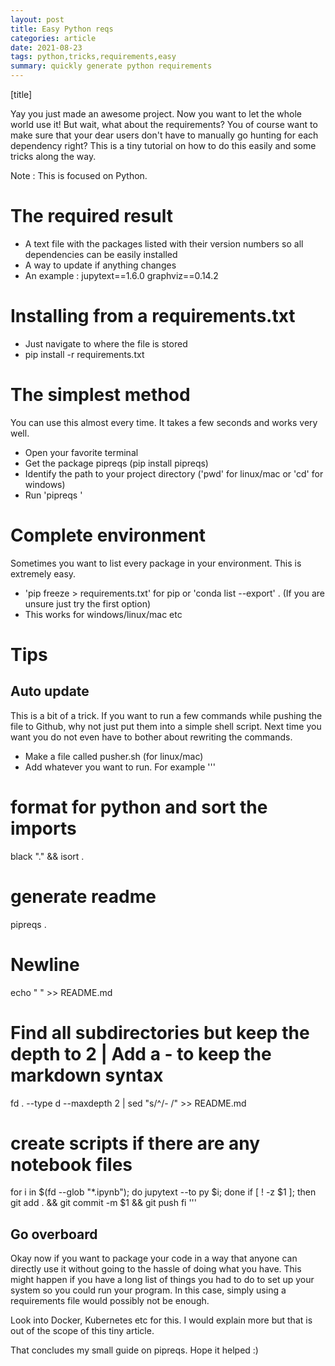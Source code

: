 ```yaml
---
layout: post
title: Easy Python reqs
categories: article
date: 2021-08-23
tags: python,tricks,requirements,easy
summary: quickly generate python requirements
---
```

[title]

Yay you just made an awesome project. Now you want to let the whole world use it! But wait, what about the requirements? You of course want to make sure that your dear users don't have to manually go hunting for each dependency right? 
This is a tiny tutorial on how to do this easily and some tricks along the way. 

Note : This is focused on Python. 

# The required result

- A text file with the packages listed with their version numbers so all dependencies can be easily installed
- A way to update if anything changes
- An example :
        jupytext==1.6.0
        graphviz==0.14.2

# Installing from a requirements.txt
- Just navigate to where the file is stored
- pip install -r requirements.txt

# The simplest method

You can use this almost every time. It takes a few seconds and works very well.
- Open your favorite terminal 
- Get the package pipreqs (pip install pipreqs)
- Identify the path to your project directory ('pwd' for linux/mac or 'cd' for windows)
- Run 'pipreqs <path>'

# Complete environment

Sometimes you want to list every package in your environment. This is extremely easy.
- 'pip freeze > requirements.txt' for pip or 'conda list --export' . (If you are unsure just try the first option)
- This works for windows/linux/mac etc

# Tips
## Auto update

This is a bit of a trick. If you want to run a few commands while pushing the file to Github, why not just put them into a simple shell script. Next time you want you do not even have to bother about rewriting the commands.

- Make a file called pusher.sh (for linux/mac)
- Add whatever you want to run. For example
'''
# format for python and sort the imports
black "." && isort .
# generate readme
pipreqs .
# Newline
echo "
" >> README.md
# Find all subdirectories but keep the depth to 2 | Add a - to keep the markdown syntax  
fd . --type d --maxdepth 2 | sed "s/^/- /" >> README.md
# create scripts if there are any notebook files
for i in $(fd --glob "*.ipynb"); do jupytext --to py $i; done
if [ ! -z $1 ]; then
        git add . && git commit -m $1 && git push
fi
'''

## Go overboard
Okay now if you want to package your code in a way that anyone can directly use it without going to the hassle of doing what you have. This might happen if you have a long list of things you had to do to set up your system so you could run your program. 
In this case, simply using a requirements file would possibly not be enough. 

Look into Docker, Kubernetes etc for this. I would explain more but that is out of the scope of this tiny article.


That concludes my small guide on pipreqs. Hope it helped :)

